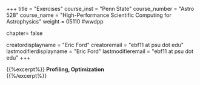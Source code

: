 +++
title = "Exercises"
course_inst = "Penn State"
course_number = "Astro 528"
course_name = "High-Performance Scientific Computing for Astrophysics"
weight = 05110  #wwdpp

chapter= false

creatordisplayname = "Eric Ford"
creatoremail = "ebf11 at psu dot edu"
lastmodifierdisplayname = "Eric Ford"
lastmodifieremail = "ebf11 at psu dot edu"
+++


{{%excerpt%}}
**Profiling, Optimization** <br />
{{%/excerpt%}}
<!-- 
[Lab 4 Git Repository](https://github.com/PsuAstro528/lab4-start) (due Aug 27) -->
<!--
- [Exercise 1: Optimization Problems & Optimizing Serial Code](https://nbviewer.jupyter.org/github/PsuAstro528/lab3-start/blob/master/ex1.ipynb)
-->

